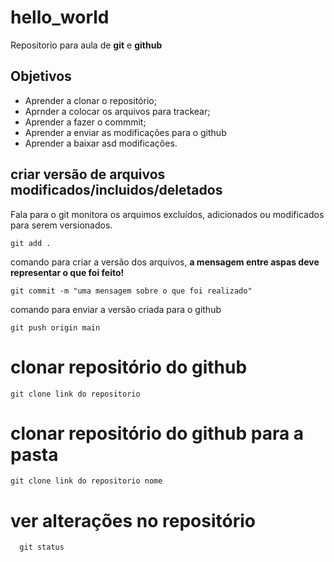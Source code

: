 # hello_world
Repositorio para aula de **git** e **github**
 
## Objetivos 
 
* Aprender a clonar o repositório;
* Aprnder a colocar os arquivos para trackear;
* Aprender a fazer o commmit;
* Aprender a enviar as modificações para o github
* Aprender a baixar asd modificações.
 
## criar versão de arquivos modificados/incluidos/deletados 
 
Fala para o git monitora os arquimos excluídos, adicionados ou modificados para serem versionados.
 
```git
git add .
```
 
comando para criar a versão dos arquivos, **a mensagem entre aspas deve representar o que foi feito!**
 
```git
git commit -m "uma mensagem sobre o que foi realizado"
```
 
comando para enviar a versão criada para o github
```git
git push origin main
```
# clonar repositório do github
```git
git clone link do repositorio
```

# clonar repositório do github para a pasta
```git
git clone link do repositorio nome
```

# ver alterações no repositório
```git 
  git status 
```